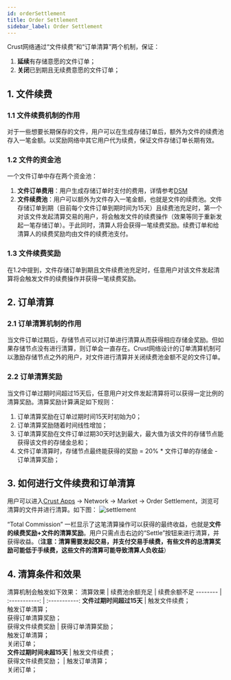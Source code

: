 ```yaml
---
id: orderSettlement
title: Order Settlement
sidebar_label: Order Settlement
---
```


Crust网络通过“文件续费”和“订单清算”两个机制，保证：
1. **延续**有存储意愿的文件订单；
2. **关闭**已到期且无续费意愿的文件订单；


## 1. 文件续费

### 1.1 文件续费机制的作用
对于一些想要长期保存的文件，用户可以在生成存储订单后，额外为文件的续费池存入一笔金额。以奖励网络中其它用户代为续费，保证文件存储订单长期有效。

### 1.2 文件的资金池
一个文件订单中存在两个资金池：
1. **文件订单费用**：用户生成存储订单时支付的费用，详情参考[DSM](https://wiki.crust.network/docs/en/DSM)
2. **文件续费池**：用户可以额外为文件存入一笔金额，也就是文件的续费池。文件存储订单到期（目前每个文件订单到期时间为15天）且续费池充足时，第一个对该文件发起清算交易的用户，将会触发文件的续费操作（效果等同于重新发起一笔存储订单）。于此同时，清算人将会获得一笔续费奖励。续费订单和给清算人的续费奖励均由文件的续费池支付。

### 1.3 文件续费奖励
在1.2中提到，文件存储订单到期且文件续费池充足时，任意用户对该文件发起清算将会触发文件的续费操作并获得一笔续费奖励。


## 2. 订单清算

### 2.1 订单清算机制的作用
当文件订单过期后，存储节点可以对订单进行清算从而获得相应存储金奖励。但如果存储节点没有进行清算，则订单会一直存在。Crust网络设计的订单清算机制可以激励存储节点之外的用户，对文件进行清算并关闭续费池金额不足的文件订单。

### 2.2 订单清算奖励

当文件订单过期时间超过15天后，任意用户对文件发起清算将可以获得一定比例的清算奖励。清算奖励计算满足如下规则：
1. 订单清算奖励在订单过期时间15天时初始为0；
2. 订单清算奖励随着时间线性增加；
3. 订单清算奖励在文件订单过期30天时达到最大，最大值为该文件的存储节点能获得该文件的存储金总和；
4. 文件订单清算时，存储节点最终能获得的奖励 = 20% * 文件订单的存储金 - 订单清算奖励；

## 3. 如何进行文件续费和订单清算

用户可以进入[Crust Apps](https://apps.crust.network/#/market/settlements) -> Network -> Market -> Order Settlement，浏览可清算的文件并进行清算。如下图：
![settlement](https://crust-data.oss-cn-shanghai.aliyuncs.com/wiki/storage/settlement.png)

“Total Commission” 一栏显示了这笔清算操作可以获得的最终收益，也就是**文件的续费奖励+文件的清算奖励**。用户只需点击右边的“Settle”按钮来进行清算，并获得收益。（**注意：清算需要发起交易，并支付交易手续费，有些文件的总清算奖励可能低于手续费，这些文件的清算可能导致清算人负收益**）

## 4. 清算条件和效果
清算机制会触发如下效果：
 清算效果  | 续费池余额充足     |     续费余额不足
 -------- | :-----------:  | :-----------: 
**文件过期时间超过15天**     | 触发文件续费；<br> 触发订单清算；<br> 获得订单清算奖励；<br> 获得文件续费奖励 | 获得订单清算奖励；<br> 触发订单清算；<br> 关闭订单；   
**文件过期时间未超15天**     | 触发文件续费；<br> 获得文件续费奖励；     | 触发订单清算；<br> 关闭订单；   
